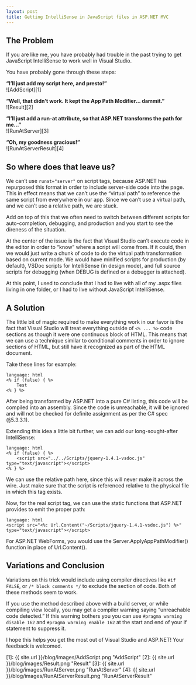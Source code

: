 ```yaml
---
layout: post
title: Getting IntelliSense in JavaScript files in ASP.NET MVC
---
```

## The Problem ##

If you are like me, you have probably had trouble in the past trying to get JavaScript IntelliSense to work well in Visual Studio.

You have probably gone through these steps:

**“I’ll just add my script here, and presto!”**  
![AddScript][1]

**“Well, that didn’t work.  It kept the App Path Modifier… dammit.”**  
![Result][2]

**“I’ll just add a run-at attribute, so that ASP.NET transforms the path for me…”**  
![RunAtServer][3]

**“Oh, my goodness gracious!”**  
![RunAtServerResult][4]

## So where does that leave us? ##

We can’t use `runat="server"` on script tags, because ASP.NET has repurposed this format in order to include server-side code into the page.  This in effect means that we can’t use the “virtual path” to reference the same script from everywhere in our app.  Since we can’t use a virtual path, and we can’t use a relative path, we are stuck.

Add on top of this that we often need to switch between different scripts for auto-completion, debugging, and production and you start to see the direness of the situation.

At the center of the issue is the fact that Visual Studio can’t execute code in the editor in order to “know” where a script will come from.  If it could, then we would just write a chunk of code to do the virtual path transformation based on current mode.  We would have minified scripts for production (by default), VSDoc scripts for IntelliSense (in design mode), and full source scripts for debugging (when DEBUG is defined or a debugger is attached).

At this point, I used to conclude that I had to live with all of my .aspx files living in one folder, or I had to live without JavaScript IntelliSense.

## A Solution ##

The little bit of magic required to make everything work in our favor is the fact that Visual Studio will treat everything outside of `<% ... %>` code sections as though it were one continuous block of HTML.  This means that we can use a technique similar to conditional comments in order to ignore sections of HTML, but still have it recognized as part of the HTML document.

Take these lines for example:

    language: html
    <% if (false) { %>
        Test
    <% } %>

After being transformed by ASP.NET into a pure C# listing, this code will be compiled into an assembly.  Since the code is unreachable, it will be ignored and will not be checked for definite assignment as per the C# spec (§5.3.3.1).

Extending this idea a little bit further, we can add our long-sought-after IntelliSense:

    language: html
    <% if (false) { %>
        <script src="../../Scripts/jquery-1.4.1-vsdoc.js" type="text/javascript"></script>
    <% } %>

We can use the relative path here, since this will never make it across the wire.  Just make sure that the script is referenced relative to the physical file in which this tag exists.

Now, for the real script tag, we can use the static functions that ASP.NET provides to emit the proper path:

    language: html
    <script src="<%: Url.Content("~/Scripts/jquery-1.4.1-vsdoc.js") %>" type="text/javascript"></script>

For ASP.NET WebForms, you would use the Server.ApplyAppPathModifier() function in place of Url.Content().

## Variations and Conclusion ##

Variations on this trick would include using compiler directives like `#if FALSE`, or `/* block comments */` to exclude the section of code.  Both of these methods seem to work.

If you use the method described above with a build server, or while compiling view locally, you may get a compiler warning saying “unreachable code detected.”  If this warning bothers you you can use `#pragma warning disable 162` and `#pragma warning enable 162` at the start and end of your if statement to suppress it.

I hope this helps you get the most out of Visual Studio and ASP.NET!  Your feedback is welcomed.

[1]: {{ site.url }}/blog/images/AddScript.png "AddScript"
[2]: {{ site.url }}/blog/images/Result.png "Result"
[3]: {{ site.url }}/blog/images/RunAtServer.png "RunAtServer"
[4]: {{ site.url }}/blog/images/RunAtServerResult.png "RunAtServerResult"
